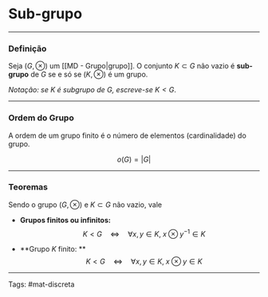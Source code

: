# Sub-grupo
---

### Definição

Seja $(G,\otimes)$ um [[MD - Grupo|grupo]]. O conjunto $K \subset G$ não vazio é **sub-grupo** de $G$ se e só se $(K, \otimes)$ é um grupo.

*Notação: se K é subgrupo de G, escreve-se $K < G$*.

---

### Ordem do Grupo

A ordem de um grupo finito é o número de elementos (cardinalidade) do grupo.

$$o(G) = |G|$$

---

### Teoremas

Sendo o grupo $(G,\otimes)$ e $K \subset G$ não vazio, vale

- **Grupos finitos ou infinitos:** 
$$\quad K < G \quad\iff \quad \forall x,y \in K, \; x \otimes y^{-1} \in K$$

- **Grupo $K$ finito: **
 $$\quad K < G \quad\iff \quad \forall x,y \in K, \; x \otimes y \in K$$

---

Tags: #mat-discreta 